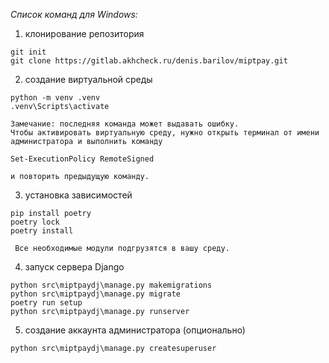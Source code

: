 _Cписок команд для Windows:_

1) клонирование репозитория
```commandline
git init
git clone https://gitlab.akhcheck.ru/denis.barilov/miptpay.git
```
2) создание виртуальной среды

```commandline
python -m venv .venv
.venv\Scripts\activate
```
    Замечание: последняя команда может выдавать ошибку.
    Чтобы активировать виртуальную среду, нужно открыть терминал от имени администратора и выполнить команду
    
    Set-ExecutionPolicy RemoteSigned

    и повторить предыдущую команду.
3) установка зависимостей
```commandline
pip install poetry
poetry lock
poetry install
```
     Все необходимые модули подгрузятся в вашу среду.
4) запуск сервера Django
```commandline
python src\miptpaydj\manage.py makemigrations
python src\miptpaydj\manage.py migrate
poetry run setup
python src\miptpaydj\manage.py runserver
```

5) создание аккаунта администратора (опционально)
```commandline
python src\miptpaydj\manage.py createsuperuser
```
